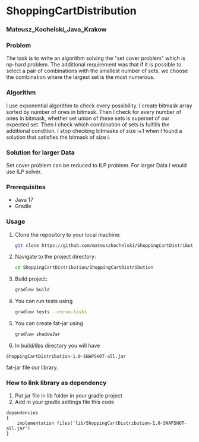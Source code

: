 # ShoppingCartDistribution
### Mateusz_Kochelski_Java_Krakow
### Problem
The task is to write an algorithm solving the "set cover problem" which is np-hard problem.
The additional requirement was that if it is possible to select a pair of combinations with the smallest number of sets, we choose the combination where the largest set is the most numerous.

### Algorithm
I use exponential algorithm to check every possibility.
I create bitmask array sorted by number of ones in bitmask. Then I check for every number of ones in bitmask, whether set union of these sets is superset of our expected set. Then I check which combination of sets is fulfills the additional condition.
I stop checking bitmasks of size i+1 when I found a solution that satisfies the bitmask of size i.

### Solution for larger Data
Set cover problem can be reduced to ILP problem. For larger Data I would use ILP solver.

### Prerequisites
- Java 17
- Gradle

### Usage

1. Clone the repository to your local machine:
   ```bash
   git clone https://github.com/mateuszkochelski/ShoppingCartDistribution.git
2. Navigate to the project directory:
   ```bash
   cd ShoppingCartDistribution/ShoppingCartDistribution
3. Build project:
   ```bash
   gradlew build
4. You can run tests using
   ```bash
   gradlew tests --rerun-tasks
5. You can create fat-jar using
   ```bash
   gradlew shadowJar
6. In build/libs directory you will have
```
ShoppingCartDistribution-1.0-SNAPSHOT-all.jar
```
fat-jar file our library.


### How to link library as dependency
1. Put jar file in lib folder in your gradle project
2. Add in your gradle.settings file this code
```
dependencies
{
    implementation files('lib/ShoppingCartDistribution-1.0-SNAPSHOT-all.jar')
}
```
